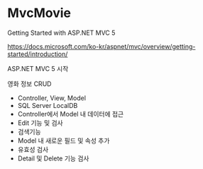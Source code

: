 # MvcMovie
Getting Started with ASP.NET MVC 5

https://docs.microsoft.com/ko-kr/aspnet/mvc/overview/getting-started/introduction/

ASP.NET MVC 5 시작 

영화 정보 CRUD
- Controller, View, Model
- SQL Server LocalDB
- Controller에서 Model 내 데이터에 접근
- Edit 기능 및 검사
- 검색기능
- Model 내 새로운 필드 및 속성 추가
- 유효성 검사
- Detail 및 Delete 기능 검사
